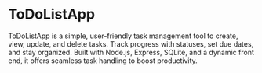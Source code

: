 # ToDoListApp
 ToDoListApp is a simple, user-friendly task management tool to create, view, update, and delete tasks. Track progress with statuses, set due dates, and stay organized. Built with Node.js, Express, SQLite, and a dynamic front end, it offers seamless task handling to boost productivity.

